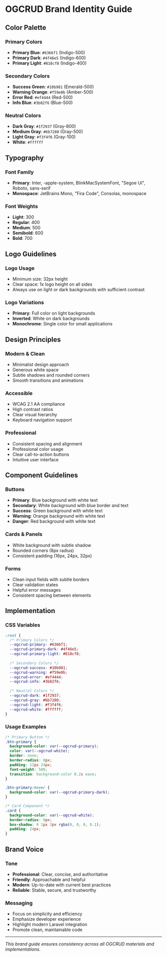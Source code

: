 # OGCRUD Brand Identity Guide

## Color Palette

### Primary Colors
- **Primary Blue**: `#6366f1` (Indigo-500)
- **Primary Dark**: `#4f46e5` (Indigo-600)
- **Primary Light**: `#818cf8` (Indigo-400)

### Secondary Colors
- **Success Green**: `#10b981` (Emerald-500)
- **Warning Orange**: `#f59e0b` (Amber-500)
- **Error Red**: `#ef4444` (Red-500)
- **Info Blue**: `#3b82f6` (Blue-500)

### Neutral Colors
- **Dark Gray**: `#1f2937` (Gray-800)
- **Medium Gray**: `#6b7280` (Gray-500)
- **Light Gray**: `#f3f4f6` (Gray-100)
- **White**: `#ffffff`

## Typography

### Font Family
- **Primary**: Inter, -apple-system, BlinkMacSystemFont, "Segoe UI", Roboto, sans-serif
- **Monospace**: JetBrains Mono, "Fira Code", Consolas, monospace

### Font Weights
- **Light**: 300
- **Regular**: 400
- **Medium**: 500
- **Semibold**: 600
- **Bold**: 700

## Logo Guidelines

### Logo Usage
- Minimum size: 32px height
- Clear space: 1x logo height on all sides
- Always use on light or dark backgrounds with sufficient contrast

### Logo Variations
- **Primary**: Full color on light backgrounds
- **Inverted**: White on dark backgrounds
- **Monochrome**: Single color for small applications

## Design Principles

### Modern & Clean
- Minimalist design approach
- Generous white space
- Subtle shadows and rounded corners
- Smooth transitions and animations

### Accessible
- WCAG 2.1 AA compliance
- High contrast ratios
- Clear visual hierarchy
- Keyboard navigation support

### Professional
- Consistent spacing and alignment
- Professional color usage
- Clear call-to-action buttons
- Intuitive user interface

## Component Guidelines

### Buttons
- **Primary**: Blue background with white text
- **Secondary**: White background with blue border and text
- **Success**: Green background with white text
- **Warning**: Orange background with white text
- **Danger**: Red background with white text

### Cards & Panels
- White background with subtle shadow
- Rounded corners (8px radius)
- Consistent padding (16px, 24px, 32px)

### Forms
- Clean input fields with subtle borders
- Clear validation states
- Helpful error messages
- Consistent spacing between elements

## Implementation

### CSS Variables
```css
:root {
  /* Primary Colors */
  --ogcrud-primary: #6366f1;
  --ogcrud-primary-dark: #4f46e5;
  --ogcrud-primary-light: #818cf8;
  
  /* Secondary Colors */
  --ogcrud-success: #10b981;
  --ogcrud-warning: #f59e0b;
  --ogcrud-error: #ef4444;
  --ogcrud-info: #3b82f6;
  
  /* Neutral Colors */
  --ogcrud-dark: #1f2937;
  --ogcrud-gray: #6b7280;
  --ogcrud-light: #f3f4f6;
  --ogcrud-white: #ffffff;
}
```

### Usage Examples
```css
/* Primary Button */
.btn-primary {
  background-color: var(--ogcrud-primary);
  color: var(--ogcrud-white);
  border: none;
  border-radius: 8px;
  padding: 12px 24px;
  font-weight: 500;
  transition: background-color 0.2s ease;
}

.btn-primary:hover {
  background-color: var(--ogcrud-primary-dark);
}

/* Card Component */
.card {
  background-color: var(--ogcrud-white);
  border-radius: 8px;
  box-shadow: 0 1px 3px rgba(0, 0, 0, 0.1);
  padding: 24px;
}
```

## Brand Voice

### Tone
- **Professional**: Clear, concise, and authoritative
- **Friendly**: Approachable and helpful
- **Modern**: Up-to-date with current best practices
- **Reliable**: Stable, secure, and trustworthy

### Messaging
- Focus on simplicity and efficiency
- Emphasize developer experience
- Highlight modern Laravel integration
- Promote clean, maintainable code

---

*This brand guide ensures consistency across all OGCRUD materials and implementations.*
